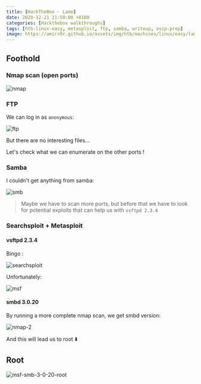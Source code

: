 ```yaml
---
title: [HackTheBox - Lame]
date: 2020-12-21 21:50:00 +0100
categories: [Hackthebox walkthroughs]
tags: [htb-linux-easy, metasploit, ftp, samba, writeup, oscp-prep]
image: https://amirr0r.github.io/assets/img/htb/machines/linux/easy/lame/lame.png 
---
```


## Foothold

### Nmap scan (open ports)

![nmap](https://amirr0r.github.io/assets/img/htb/machines/linux/easy/lame/nmap.png)

### FTP

We can log in as `anonymous`:

![ftp](https://amirr0r.github.io/assets/img/htb/machines/linux/easy/lame/ftp.png)

But there are no interesting files...

Let's check what we can enumerate on the other ports ! 

### Samba

I couldn't get anything from samba:

![smb](https://amirr0r.github.io/assets/img/htb/machines/linux/easy/lame/smb.png)

> Maybe we have to scan more ports, but before that we have to look for potential exploits that can help us with `vsftpd 2.3.4`

### Searchsploit + Metasploit

#### vsftpd 2.3.4 

Bingo :

![searchsploit](https://amirr0r.github.io/assets/img/htb/machines/linux/easy/lame/searchsploit.png)

Unfortunately:

![msf](https://amirr0r.github.io/assets/img/htb/machines/linux/easy/lame/msf.png)

#### smbd 3.0.20

By running a more complete nmap scan, we get smbd version:

![nmap-2](https://amirr0r.github.io/assets/img/htb/machines/linux/easy/lame/nmap-2.png)

And this will lead us to root :arrow_down: 

## Root

![msf-smb-3-0-20-root](https://amirr0r.github.io/assets/img/htb/machines/linux/easy/lame/msf-smb-3-0-20-root.png)

